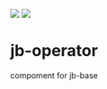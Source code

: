 ![](https://github.com/dounine/jb-operator/workflows/Node.js%20CI/badge.svg) ![](https://img.shields.io/github/license/dounine/jb-operator)

# jb-operator
compoment for jb-base
